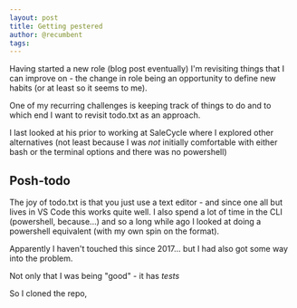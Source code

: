 ```yaml
---
layout: post
title: Getting pestered
author: @recumbent
tags:
---
```


Having started a new role (blog post eventually) I'm revisiting things that I can improve on - the change in role being an opportunity to define new habits (or at least so it seems to me).

One of my recurring challenges is keeping track of things to do and to which end I want to revisit todo.txt as an approach.

I last looked at his prior to working at SaleCycle where I explored other alternatives (not least because I was _not_ initially comfortable with either bash or the terminal options and there was no powershell)

## Posh-todo

The joy of todo.txt is that you just use a text editor - and since one all but lives in VS Code this works quite well. I also spend a lot of time in the CLI (powershell, because...) and so a long while ago I looked at doing a powershell equivalent (with my own spin on the format).

Apparently I haven't touched this since 2017... but I had also got some way into the problem.

Not only that I was being "good" - it has _tests_ 

So I cloned the repo, 